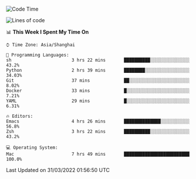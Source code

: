 <!--START_SECTION:waka-->
![Code Time](http://img.shields.io/badge/Code%20Time-689%20hrs%2044%20mins-blue)

![Lines of code](https://img.shields.io/badge/From%20Hello%20World%20I%27ve%20Written-22%20Thousand%20lines%20of%20code-blue)

📊 **This Week I Spent My Time On** 

```text
⌚︎ Time Zone: Asia/Shanghai

💬 Programming Languages: 
sh                       3 hrs 22 mins       ██████████░░░░░░░░░░░░░░░   43.2% 
Python                   2 hrs 39 mins       ████████░░░░░░░░░░░░░░░░░   34.03% 
Git                      37 mins             ██░░░░░░░░░░░░░░░░░░░░░░░   8.02% 
Docker                   33 mins             █░░░░░░░░░░░░░░░░░░░░░░░░   7.21% 
YAML                     29 mins             █░░░░░░░░░░░░░░░░░░░░░░░░   6.31%

🔥 Editors: 
Emacs                    4 hrs 26 mins       ██████████████░░░░░░░░░░░   56.8% 
Zsh                      3 hrs 22 mins       ██████████░░░░░░░░░░░░░░░   43.2%

💻 Operating System: 
Mac                      7 hrs 49 mins       █████████████████████████   100.0%

```


 Last Updated on 31/03/2022 01:56:50 UTC
<!--END_SECTION:waka-->
